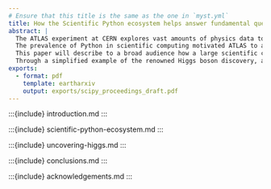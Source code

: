 ```yaml
---
# Ensure that this title is the same as the one in `myst.yml`
title: How the Scientific Python ecosystem helps answer fundamental questions of the Universe
abstract: |
  The ATLAS experiment at CERN explores vast amounts of physics data to answer the most fundamental questions of the Universe.
  The prevalence of Python in scientific computing motivated ATLAS to adopt it for its data analysis workflows while enhancing users' experience.
  This paper will describe to a broad audience how a large scientific collaboration leverages the power of the Scientific Python ecosystem to tackle domain-specific challenges and advance our understanding of the Cosmos.
  Through a simplified example of the renowned Higgs boson discovery, attendees will gain insights into the utilization of Python libraries to discriminate a signal in immersive noise, through tasks such as data cleaning, feature engineering, statistical interpretation and visualization at scale.
exports:
  - format: pdf
    template: eartharxiv
    output: exports/scipy_proceedings_draft.pdf
---
```

:::{include} introduction.md
:::

:::{include} scientific-python-ecosystem.md
:::

:::{include} uncovering-higgs.md
:::

:::{include} conclusions.md
:::

:::{include} acknowledgements.md
:::
